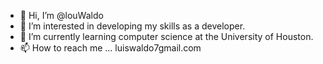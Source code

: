 - 👋 Hi, I’m @louWaldo
- 👀 I’m interested in developing my skills as a developer.
- 🌱 I’m currently learning computer science at the University of Houston.
- 📫 How to reach me ... luiswaldo7gmail.com

<!---
louWaldo/louWaldo is a ✨ special ✨ repository because its `README.md` (this file) appears on your GitHub profile.
You can click the Preview link to take a look at your changes.
--->
